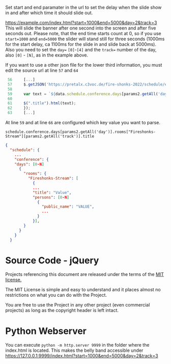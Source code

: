Set start and end paramater in the url to set the delay when the slide show in and after which time it should slide out.

https://example.com/index.html?start=1000&end=5000&day=2&track=3
This will slide the banner after one second into the screen and after five seconds out.
Please note, that the end time starts count at 0, so if you use `start=1000` and `end=5000` the slider will stand still for three seconds (1000ms for the start delay, ca 1100ms for the slide in and slide back at 5000ms). Also you need to set the `day=` `[0]`-`[4]` and the `track=` number of the day, also `[0]` - `[N]`, as in the example above.

If you want to use a other json file for the lower third information, you must edit the source url at line `57` and `64`
```javascript
 56     [...]
 57     $.getJSON('https://pretalx.c3voc.de/fire-shonks-2022/schedule/export/schedule.json', function(data) {
 58
 59     var text = `${data.schedule.conference.days[params2.getAll('day')].rooms["Fireshonks-Stream"][params2.getAll('track')].title}`
 60
 61     $(".title").html(text);
 62     });
 63     [...]
 ```
 
 At line `59` and at line `66` are configured which key value you want to parse. 
 
 `schedule.conference.days[params2.getAll('day')].rooms["Fireshonks-Stream"][params2.getAll('track')].title`
 
 ```json
 {
   "schedule": {
     ...
     "conference": {
     "days": [0-N]
       {
         "rooms": {
           "Fireshonks-Stream": [
             {
             ...
             "title": "Value",
             "persons": [0-N]
               {
                 "public_name": "VALUE",
                 ...
               }
             }],
         }
       }
     }
   }
```

# Source Code - jQuery

Projects referencing this document are released under the terms of the [MIT license.](https://tldrlegal.com/license/mit-license)

The MIT License is simple and easy to understand and it places almost no restrictions on what you can do with the Project.

You are free to use the Project in any other project (even commercial projects) as long as the copyright header is left intact.

# Python Webserver
You can execute `python -m http.server 9999` in the folder where the index.html is located. This makes the belly band accessible under https://127.0.0.1:9999/index.html?start=1000&end=5000&day=2&track=3
